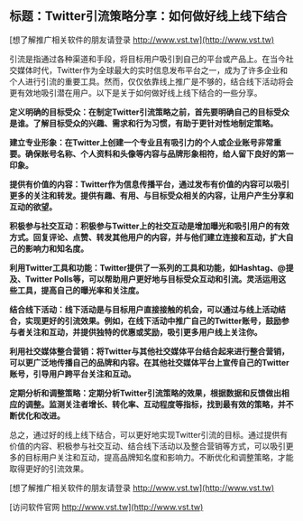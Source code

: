 ## **标题：Twitter引流策略分享：如何做好线上线下结合**

[想了解推广相关软件的朋友请登录 http://www.vst.tw](http://www.vst.tw)

引流是指通过各种渠道和手段，将目标用户吸引到自己的平台或产品上。在当今社交媒体时代，Twitter作为全球最大的实时信息发布平台之一，成为了许多企业和个人进行引流的重要工具。然而，仅仅依靠线上推广是不够的，结合线下活动将会更有效地吸引潜在用户。以下是关于如何做好线上线下结合的一些分享。

**定义明确的目标受众：在制定Twitter引流策略之前，首先要明确自己的目标受众是谁。了解目标受众的兴趣、需求和行为习惯，有助于更针对性地制定策略。**

**建立专业形象：在Twitter上创建一个专业且有吸引力的个人或企业账号非常重要。确保账号名称、个人资料和头像等内容与品牌形象相符，给人留下良好的第一印象。**

**提供有价值的内容：Twitter作为信息传播平台，通过发布有价值的内容可以吸引更多的关注和转发。提供有趣、有用、与目标受众相关的内容，让用户产生分享和互动的欲望。**

**积极参与社交互动：积极参与Twitter上的社交互动是增加曝光和吸引用户的有效方式。回复评论、点赞、转发其他用户的内容，并与他们建立连接和互动，扩大自己的影响力和知名度。**

**利用Twitter工具和功能：Twitter提供了一系列的工具和功能，如Hashtag、@提及、Twitter Polls等，可以帮助用户更好地与目标受众互动和引流。灵活运用这些工具，提高自己的曝光率和关注度。**

**结合线下活动：线下活动是与目标用户直接接触的机会，可以通过与线上活动结合，实现更好的引流效果。例如，在线下活动中推广自己的Twitter账号，鼓励参与者关注和互动，并提供独特的优惠或奖励，吸引更多用户线上关注你。**

**利用社交媒体整合营销：将Twitter与其他社交媒体平台结合起来进行整合营销，可以更广泛地传播自己的品牌和内容。在其他社交媒体平台上宣传自己的Twitter账号，引导用户跨平台关注和互动。**

**定期分析和调整策略：定期分析Twitter引流策略的效果，根据数据和反馈做出相应的调整。监测关注者增长、转化率、互动程度等指标，找到最有效的策略，并不断优化和改进。**

总之，通过好的线上线下结合，可以更好地实现Twitter引流的目标。通过提供有价值的内容、积极参与社交互动、结合线下活动以及整合营销等方式，可以吸引更多的目标用户关注和互动，提高品牌知名度和影响力。不断优化和调整策略，才能取得更好的引流效果。

[想了解推广相关软件的朋友请登录 http://www.vst.tw](http://www.vst.tw)


[访问软件官网 http://www.vst.tw](http://www.vst.tw)
